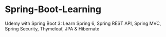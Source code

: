 # Spring-Boot-Learning
Udemy with Spring Boot 3: Learn Spring 6, Spring REST API, Spring MVC, Spring Security, Thymeleaf, JPA & Hibernate
